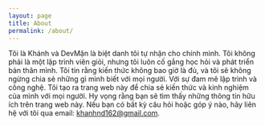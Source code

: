 ```yaml
---
layout: page
title: About
permalink: /about/
---
```


Tôi là Khánh và DevMặn là biệt danh tôi tự nhận cho chính mình. Tôi không phải là một lập trình viên giỏi, nhưng tôi luôn cố gắng học hỏi và phát triển bản thân mình. Tôi tin rằng kiến thức không bao giờ là đủ, và tôi sẽ không ngừng chia sẻ những gì mình biết với mọi người. Với sự đam mê lập trình và công nghệ. Tôi tạo ra trang web này để chia sẻ kiến thức và kinh nghiệm của mình với mọi người. Hy vọng rằng bạn sẽ tìm thấy những thông tin hữu ích trên trang web này. Nếu bạn có bất kỳ câu hỏi hoặc góp ý nào, hãy liên hệ với tôi qua email: <khanhnd162@gmail.com>.

